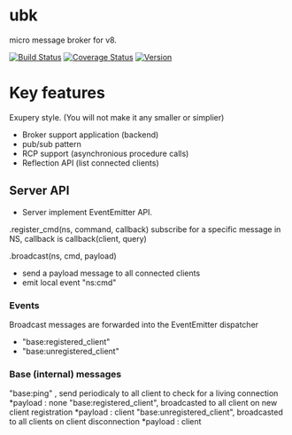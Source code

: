 # ubk
micro message broker for v8.

[![Build Status](https://travis-ci.org/131/ubk.svg?branch=master)](https://travis-ci.org/131/ubk)
[![Coverage Status](https://coveralls.io/repos/github/131/ubk/badge.svg?branch=master)](https://coveralls.io/github/131/ubk?branch=master)
[![Version](https://img.shields.io/npm/v/ubk.svg)](https://www.npmjs.com/package/ubk)


# Key features
Exupery style. (You will not make it any smaller or simplier)

* Broker support application (backend) 
* pub/sub pattern
* RCP support (asynchronious procedure calls)
* Reflection API (list connected clients)



## Server API
 * Server implement EventEmitter API.

.register_cmd(ns, command, callback)
  subscribe for a specific message in NS, callback is callback(client, query)

.broadcast(ns, cmd, payload)
  * send a payload message to all connected clients
  * emit local event "ns:cmd" 

### Events
  Broadcast messages are forwarded into the EventEmitter dispatcher
  * "base:registered_client"
  * "base:unregistered_client"


### Base (internal) messages
  "base:ping" , send periodicaly to all client to check for a living connection
    *payload : none
  "base:registered_client", broadcasted to all client on new client registration
    *payload : client
  "base:unregistered_client", broadcasted to all clients on client disconnection
    *payload : client


